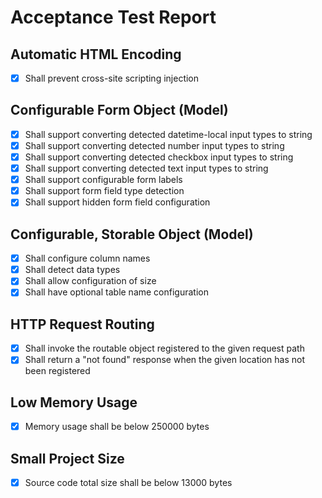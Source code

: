 # Acceptance Test Report

## Automatic HTML Encoding

- [x] Shall prevent cross-site scripting injection

## Configurable Form Object (Model)

- [x] Shall support converting detected datetime-local input types to string
- [x] Shall support converting detected number input types to string
- [x] Shall support converting detected checkbox input types to string
- [x] Shall support converting detected text input types to string
- [x] Shall support configurable form labels
- [x] Shall support form field type detection
- [x] Shall support hidden form field configuration

## Configurable, Storable Object (Model)

- [x] Shall configure column names
- [x] Shall detect data types
- [x] Shall allow configuration of size
- [x] Shall have optional table name configuration

## HTTP Request Routing

- [x] Shall invoke the routable object registered to the given request path
- [x] Shall return a "not found" response when the given location has not been registered

## Low Memory Usage

- [x] Memory usage shall be below 250000 bytes

## Small Project Size

- [x] Source code total size shall be below 13000 bytes
